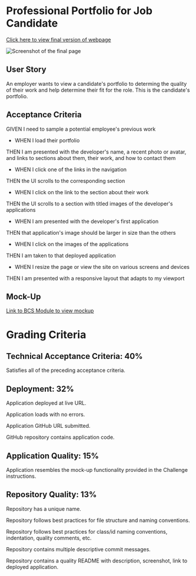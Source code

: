 # Professional Portfolio for Job Candidate

[Click here to view final version of webpage](https://kcschaefs.github.io/semantic_html/)

![Screenshot of the final page](./assets/images/html_refactor_screenshot.png)

## User Story
An employer wants to view a candidate's portfolio to determing the quality of their work and help determine their fit for the role. This is the candidate's portfolio.

## Acceptance Criteria
GIVEN I need to sample a potential employee's previous work

- WHEN I load their portfolio

THEN I am presented with the developer's name, a recent photo or avatar, and links to sections about them, their work, and how to contact them

- WHEN I click one of the links in the navigation

THEN the UI scrolls to the corresponding section

- WHEN I click on the link to the section about their work

THEN the UI scrolls to a section with titled images of the developer's applications

- WHEN I am presented with the developer's first application

THEN that application's image should be larger in size than the others

- WHEN I click on the images of the applications

THEN I am taken to that deployed application

- WHEN I resize the page or view the site on various screens and devices

THEN I am presented with a responsive layout that adapts to my viewport

## Mock-Up
[Link to BCS Module to view mockup](https://courses.bootcampspot.com/courses/2936/assignments/47965?module_item_id=877548)


# Grading Criteria

## Technical Acceptance Criteria: 40%
Satisfies all of the preceding acceptance criteria.

## Deployment: 32%
Application deployed at live URL.

Application loads with no errors.

Application GitHub URL submitted.

GitHub repository contains application code.

## Application Quality: 15%
Application resembles the mock-up functionality provided in the Challenge instructions.

## Repository Quality: 13%
Repository has a unique name.

Repository follows best practices for file structure and naming conventions.

Repository follows best practices for class/id naming conventions, indentation, quality comments, etc.

Repository contains multiple descriptive commit messages.

Repository contains a quality README with description, screenshot, link to deployed application.